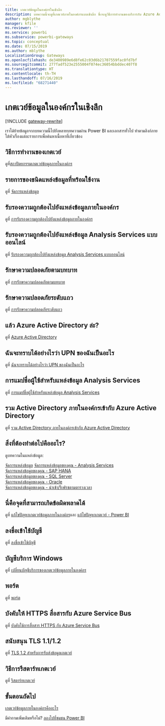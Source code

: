 ```yaml
---
title: เกตเวย์ข้อมูลในองค์กรในเชิงลึก
description: บทความนี้จะดูที่เกตเวย์ภายในองค์กรแบบเชิงลึก ซึ่งจะดูวิธีการทำงานของบริการกับ Azure Active Directory และ Active Directory ภายในเครื่องของคุณเมื่อทำงานกับ Analysis Services
author: mgblythe
manager: kfile
ms.reviewer: ''
ms.service: powerbi
ms.subservice: powerbi-gateways
ms.topic: conceptual
ms.date: 07/15/2019
ms.author: mblythe
LocalizationGroup: Gateways
ms.openlocfilehash: de3400989e6d8fe62c03d6b21707559fac0fd7bf
ms.sourcegitcommit: 277fadf523e2555004f074ec36054bbddec407f8
ms.translationtype: HT
ms.contentlocale: th-TH
ms.lasthandoff: 07/16/2019
ms.locfileid: "68271440"
---
```

# <a name="on-premises-data-gateway-in-depth"></a>เกตเวย์ข้อมูลในองค์กรในเชิงลึก

[!INCLUDE [gateway-rewrite](includes/gateway-rewrite.md)]

เราได้ย้ายข้อมูลจากบทความนี้ไปยังหลายบทความผ่าน Power BI และเอกสารทั่วไป ทำตามลิงก์ภายใต้หัวเรื่องแต่ละรายการเพื่อค้นหาเนื้อหาที่เกี่ยวข้อง

## <a name="how-the-gateway-works"></a>วิธีการทำงานของเกตเวย์

ดูที่[สถาปัตยกรรมเกตเวย์ข้อมูลภายในองค์กร](/data-integration/gateway/service-gateway-onprem-indepth)

## <a name="list-of-available-data-source-types"></a>รายการของชนิดแหล่งข้อมูลที่พร้อมใช้งาน

ดูที่ [จัดการแหล่งข้อมูล](service-gateway-data-sources.md)

## <a name="authentication-to-on-premises-data-sources"></a>รับรองความถูกต้องไปยังแหล่งข้อมูลภายในองค์กร

ดูที่ [การรับรองความถูกต้องไปยังแหล่งข้อมูลภายในองค์กร](/data-integration/gateway/service-gateway-onprem-indepth#authentication-to-on-premises-data-sources)

## <a name="authentication-to-a-live-analysis-services-data-source"></a>รับรองความถูกต้องไปยังแหล่งข้อมูล Analysis Services แบบออนไลน์

ดูที่ [รับรองความถูกต้องไปยังแหล่งข้อมูล Analysis Services แบบออนไลน์](service-gateway-enterprise-manage-ssas.md#authentication-to-a-live-analysis-services-data-source)

## <a name="role-based-security"></a>รักษาความปลอดภัยตามบทบาท

ดูที่ [การรักษาความปลอดภัยตามบทบาท](service-gateway-enterprise-manage-ssas.md#role-based-security)

## <a name="row-level-security"></a>รักษาความปลอดภัยระดับแถว

ดูที่ [การรักษาความปลอดภัยระดับแถว](service-gateway-enterprise-manage-ssas.md#row-level-security)

## <a name="what-about-azure-active-directory"></a>แล้ว Azure Active Directory ล่ะ?

ดูที่ [Azure Active Directory](/data-integration/gateway/service-gateway-onprem-indepth#azure-active-directory)

## <a name="how-do-i-tell-what-my-upn-is"></a>ฉันจะทราบได้อย่างไรว่า UPN ของฉันเป็นอะไร

ดูที่ [ฉันจะทราบได้อย่างไรว่า UPN ของฉันเป็นอะไร](/data-integration/gateway/service-gateway-onprem-indepth#how-do-i-tell-what-my-upn-is)

## <a name="mapping-usernames-for-analysis-services-data-sources"></a>การแมปชื่อผู้ใช้สำหรับแหล่งข้อมูล Analysis Services

ดูที่ [การแมปชื่อผู้ใช้สำหรับแหล่งข้อมูล Analysis Services](service-gateway-enterprise-manage-ssas.md#mapping-usernames-for-analysis-services-data-sources)

## <a name="synchronize-an-on-premises-active-directory-with-azure-active-directory"></a>รวม Active Directory ภายในองค์กรเข้ากับ Azure Active Directory

ดูที่ [รวม Active Directory ภายในองค์กรเข้ากับ Azure Active Directory](/data-integration/gateway/service-gateway-onprem-indepth#synchronize-an-on-premises-active-directory-with-azure-active-directory)

## <a name="what-to-do-next"></a>สิ่งที่ต้องทำต่อไปคืออะไร?

ดูบทความในแหล่งข้อมูล:

[จัดการแหล่งข้อมูล](service-gateway-data-sources.md)
[จัดการแหล่งข้อมูลของคุณ - Analysis Services](service-gateway-enterprise-manage-ssas.md)  
[จัดการแหล่งข้อมูลของคุณ - SAP HANA](service-gateway-enterprise-manage-sap.md)  
[จัดการแหล่งข้อมูลของคุณ - SQL Server](service-gateway-enterprise-manage-sql.md)  
[จัดการแหล่งข้อมูลของคุณ - Oracle](service-gateway-onprem-manage-oracle.md)  
[จัดการแหล่งข้อมูลของคุณ - นำเข้า/รีเฟรชตามตารางเวลา](service-gateway-enterprise-manage-scheduled-refresh.md)  

## <a name="where-things-can-go-wrong"></a>นี่คือจุดที่สามารถเกิดข้อผิดพลาดได้

ดูที่ [แก้ไขปัญหาเกตเวย์ข้อมูลภายในองค์กร](/data-integration/gateway/service-gateway-tshoot)และ [แก้ไขปัญหาเกตเวย์ - Power BI](service-gateway-onprem-tshoot.md)

## <a name="sign-in-account"></a>ลงชื่อเข้าใช้บัญชี

ดูที่ [ลงชื่อเข้าใช้บัญชี](/data-integration/gateway/service-gateway-onprem-indepth#sign-in-account)

## <a name="windows-service-account"></a>บัญชีบริการ Windows

ดูที่ [เปลี่ยนบัญชีบริการของเกตเวย์ข้อมูลภายในองค์กร](/data-integration/gateway/service-gateway-service-account)

## <a name="ports"></a>พอร์ต

ดูที่ [พอร์ต](/data-integration/gateway/service-gateway-communication#ports)

## <a name="forcing-https-communication-with-azure-service-bus"></a>บังคับให้ HTTPS สื่อสารกับ Azure Service Bus

ดูที่ [บังคับใช้การสื่อสาร HTTPS กับ Azure Service Bus](/data-integration/gateway/service-gateway-communication#force-https-communication-with-azure-service-bus)

## <a name="support-for-tls-12"></a>สนับสนุน TLS 1.1/1.2

ดูที่ [TLS 1.2 สำหรับการรับส่งข้อมูลเกตเวย์](/data-integration/gateway/service-gateway-communication#tls-12-for-gateway-traffic)

## <a name="how-to-restart-the-gateway"></a>วิธีการรีสตาร์ทเกตเวย์

ดูที่ [รีสตาร์ทเกตเวย์](/data-integration/gateway/service-gateway-restart)

## <a name="next-steps"></a>ขั้นตอนถัดไป

[เกตเวย์ข้อมูลภายในองค์กรคืออะไร](service-gateway-onprem.md)

มีคำถามเพิ่มเติมหรือไม่? [ลองไปที่ชุมชน Power BI](http://community.powerbi.com/)